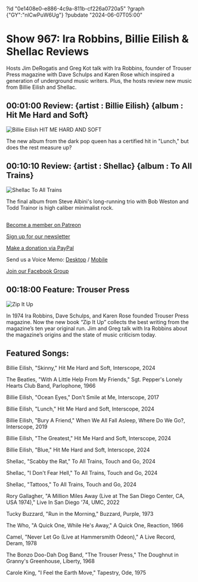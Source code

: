 ?id "0e1408e0-e886-4c9a-811b-cf226a0720a5"
?graph {"GY":"nlCwPuW6Ug"}
?pubdate "2024-06-07T05:00"
# Show 967: Ira Robbins, Billie Eilish & Shellac Reviews
Hosts Jim DeRogatis and Greg Kot talk with Ira Robbins, founder of Trouser Press magazine with Dave Schulps and Karen Rose which inspired a generation of underground music writers. Plus, the hosts review new music from Billie Eilish and Shellac.


## 00:01:00 Review: {artist : Billie Eilish} {album : Hit Me Hard and Soft}

![Billie Eilish HIT ME HARD AND SOFT](https://static.soundopinions.org/assets/967/1O8.jpg)

The new album from the dark pop queen has a certified hit in "Lunch," but does the rest measure up?



## 00:10:10 Review: {artist : Shellac} {album : To All Trains}

![Shellac To All Trains](https://static.soundopinions.org/assets/967/GY3.jpg)

The final album from Steve Albini's long-running trio with Bob Weston and Todd Trainor is high caliber minimalist rock.


## 

[Become a member on Patreon](https://bit.ly/3slWZvc)

[Sign up for our newsletter](https://bit.ly/3eEvRnG)

[Make a donation via PayPal](https://bit.ly/3dmt9lU)

Send us a Voice Memo: [Desktop](http://bit.ly/2RyD5Ah) / [Mobile](http://sayhi.chat/soundops)

[Join our Facebook Group](https://bit.ly/3sivr9T)

## 00:18:00 Feature: Trouser Press
![Zip It Up](https://static.soundopinions.org/images/2024/trouser-press-zipitupbook.jpeg)

In 1974 Ira Robbins, Dave Schulps, and Karen Rose founded Trouser Press magazine. Now the new book “Zip It Up” collects the best writing from the magazine’s ten year original run. Jim and Greg talk with Ira Robbins about the magazine’s origins and the state of music criticism today. 




## Featured Songs:

Billie Eilish, "Skinny," Hit Me Hard and Soft, Interscope, 2024

The Beatles, "With A Little Help From My Friends," Sgt. Pepper's Lonely Hearts Club Band, Parlophone, 1966

Billie Eilish, "Ocean Eyes," Don't Smile at Me, Interscope, 2017

Billie Eilish, "Lunch," Hit Me Hard and Soft, Interscope, 2024

Billie Eilish, "Bury A Friend," When We All Fall Asleep, Where Do We Go?, Interscope, 2019

Billie Eilish, "The Greatest," Hit Me Hard and Soft, Interscope, 2024

Billie Eilish, "Blue," Hit Me Hard and Soft, Interscope, 2024

Shellac, "Scabby the Rat," To All Trains, Touch and Go, 2024

Shellac, "I Don't Fear Hell," To All Trains, Touch and Go, 2024

Shellac, "Tattoos," To All Trains, Touch and Go, 2024

Rory Gallagher, "A Million Miles Away (Live at The San Diego Center, CA, USA 1974)," Live In San Diego '74, UMC, 2022

Tucky Buzzard, "Run in the Morning," Buzzard, Purple, 1973

The Who, "A Quick One, While He's Away," A Quick One, Reaction, 1966

Camel, "Never Let Go (Live at Hammersmith Odeon)," A Live Record, Deram, 1978

The Bonzo Doo-Dah Dog Band, "The Trouser Press," The Doughnut in Granny's Greenhouse, Liberty, 1968

Carole King, "I Feel the Earth Move," Tapestry, Ode, 1975